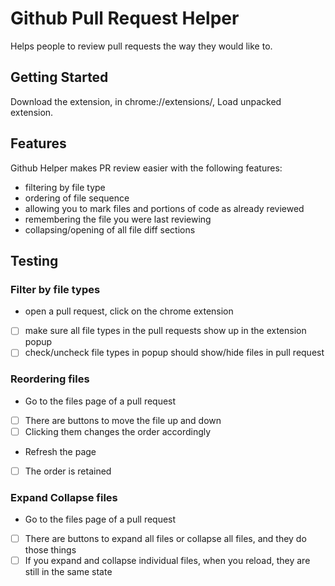 # Github Pull Request Helper

Helps people to review pull requests the way they would like to.

## Getting Started

Download the extension, in chrome://extensions/, Load unpacked extension.

## Features

Github Helper makes PR review easier with the following features:

- filtering by file type
- ordering of file sequence
- allowing you to mark files and portions of code as already reviewed
- remembering the file you were last reviewing
- collapsing/opening of all file diff sections

## Testing

### Filter by file types

* open a pull request, click on the chrome extension
* [ ] make sure all file types in the pull requests show up in the extension popup
* [ ] check/uncheck file types in popup should show/hide files in pull request

### Reordering files

* Go to the files page of a pull request
* [ ] There are buttons to move the file up and down
* [ ] Clicking them changes the order accordingly
* Refresh the page
* [ ] The order is retained

### Expand Collapse files

* Go to the files page of a pull request
* [ ] There are buttons to expand all files or collapse all files, and they do those things
* [ ] If you expand and collapse individual files, when you reload, they are still in the same state
